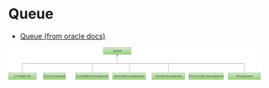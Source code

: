 # Queue

- [Queue (from oracle docs)](https://docs.oracle.com/javase/tutorial/collections/implementations/queue.html)

![Queue](images/queue.png)